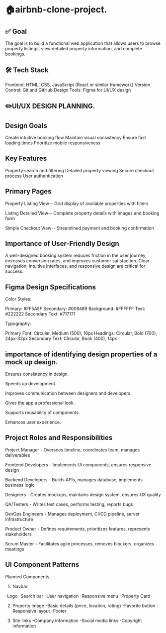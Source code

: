 # 🏠airbnb-clone-project.

##  ✅ Goal
The goal is to build a functional web application that allows users to browse property listings, view detailed property information, and complete bookings.

## 🛠️ Tech Stack
Frontend: HTML, CSS, JavaScript (React or similar framework)
Version Control: Git and GitHub
Design Tools: Figma for UI/UX design

## ✏️UI/UX DESIGN PLANNING.

## Design Goals
Create intuitive booking flow
Maintain visual consistency
Ensure fast loading times
Prioritize mobile responsiveness

## Key Features
Property search and filtering
Detailed property viewing
Secure checkout process
User authentication

## Primary Pages

Property Listing View--	Grid display of available properties with filters

Listing Detailed View--	Complete property details with images and booking form

Simple Checkout View--	Streamlined payment and booking confirmation

## Importance of User-Friendly Design

A well-designed booking system reduces friction in the user journey, increases conversion rates, and improves customer satisfaction. Clear navigation, intuitive interfaces, and responsive design are critical for success.


## Figma Design Specifications
Color Styles:

Primary: #FF5A5F
Secondary: #008489
Background: #FFFFFF
Text: #222222
Secondary Text: #717171


Typography:

Primary Font: Circular, Medium (500), 16px
Headings: Circular, Bold (700), 24px-32px
Secondary Text: Circular, Book (400), 14px

## importance of identifying design properties of a mock up design.

Ensures consistency in design.

Speeds up development.

Improves communication between designers and developers.

Gives the app a professional look.

Supports reusability of components.

Enhances user experience.


## Project Roles and Responsibilities

Project Manager -	Oversees timeline, coordinates team, manages deliverables

Frontend Developers -	 Implements UI components, ensures responsive design

Backend Developers -	Builds APIs, manages database, implements business logic

Designers -	Creates mockups, maintains design system, ensures UX quality

QA/Testers -	Writes test cases, performs testing, reports bugs

DevOps Engineers -	Manages deployment, CI/CD pipeline, server infrastructure

Product Owner -	Defines requirements, prioritizes features, represents stakeholders

Scrum Master -	Facilitates agile processes, removes blockers, organizes meetings

## UI Component Patterns
Planned Components
1. Navbar

-Logo
-Search bar
-User navigation
-Responsive menu
-Property Card

2. Property image
-Basic details (price, location, rating)
-Favorite button
-Responsive layout
-Footer

3. Site links
-Company information
-Social media links
-Copyright information